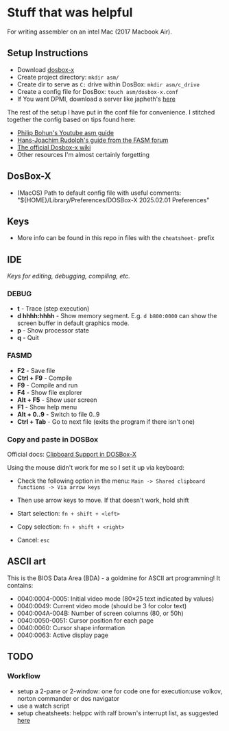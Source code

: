 # Stuff that was helpful

For writing assembler on an intel Mac (2017 Macbook Air).

## Setup Instructions

- Download [dosbox-x](https://dosbox-x.com/)
- Create project directory: `mkdir asm/`
- Create dir to serve as `C:` drive within DosBox: `mkdir asm/c_drive`
- Create a config file for DosBox: `touch asm/dosbox-x.conf`
- If You want DPMI, download a server like japheth's [here](https://www.japheth.de/HX.html)

The rest of the setup I have put in the conf file for convenience.
I stitched together the config based on tips found here:

- [ Philip Bohun's Youtube asm guide ](https://www.youtube.com/watch?v=HcLA6F5UTIE&list=PLSiFUSQSRYANu14mkQADmVMYPcssk_IqP&index=1)
- [ Hans-Joachim Rudolph's guide from the FASM forum ](https://board.flatassembler.net/topic.php?t=22910)
- [ The official Dosbox-x wiki ](https://dosbox-x.com/wiki/#Home)
- Other resources I'm almost certainly forgetting

## DosBox-X

- (MacOS) Path to default config file with useful comments: "${HOME}/Library/Preferences/DOSBox-X 2025.02.01 Preferences"

## Keys

- More info can be found in this repo in files with the `cheatsheet-` prefix

## IDE

_Keys for editing, debugging, compiling, etc._

### DEBUG

- **t** - Trace (step execution)
- **d hhhh:hhhh** - Show memory segment. E.g. `d b800:0000` can show the screen buffer in default graphics mode.
- **p** - Show processor state
- **q** - Quit

### FASMD

- **F2** - Save file
- **Ctrl + F9** - Compile
- **F9** - Compile and run
- **F4** - Show file explorer
- **Alt + F5** - Show user screen
- **F1** - Show help menu
- **Alt + 0..9** - Switch to file 0..9
- **Ctrl + Tab** - Go to next file (exits the program if there isn't one)

### Copy and paste in DOSBox

Official docs: [Clipboard Support in DOSBox-X](https://dosbox-x.com/wiki/Guide%3AClipboard-support-in-DOSBox%E2%80%90X)

Using the mouse didn't work for me so I set it up via keyboard:

- Check the following option in the menu: `Main -> Shared clipboard functions -> Via arrow keys`

- Then use arrow keys to move. If that doesn't work, hold shift
- Start selection: `fn + shift + <left>`
- Copy selection: `fn + shift + <right>`
- Cancel: `esc`

## ASCII art

This is the BIOS Data Area (BDA) - a goldmine for ASCII art programming! It contains:

- 0040:0004-0005: Initial video mode (80×25 text indicated by values)
- 0040:0049: Current video mode (should be 3 for color text)
- 0040:004A-004B: Number of screen columns (80, or 50h)
- 0040:0050-0051: Cursor position for each page
- 0040:0060: Cursor shape information
- 0040:0063: Active display page

## TODO

### Workflow

- setup a 2-pane or 2-window: one for code one for execution:use volkov, norton commander or dos navigator
- use a watch script
- setup cheatsheets: helppc with ralf brown's interrupt list, as suggested [here](https://board.flatassembler.net/topic.php?t=22910)
